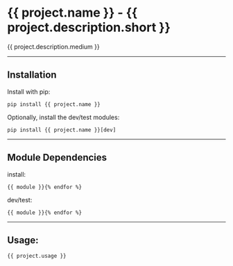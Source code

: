 # {{ project.name }} - {{ project.description.short }}

{{ project.description.medium }}


------
## Installation

Install with pip:
```
pip install {{ project.name }}
```

Optionally, install the dev/test modules:
```
pip install {{ project.name }}[dev]
```

------
## Module Dependencies
install:
```{% for module in project.modules.install %}
{{ module }}{% endfor %}
```

dev/test:
```{% for module in project.modules.dev %}
{{ module }}{% endfor %}
```

------
## Usage:
```
{{ project.usage }}
```

